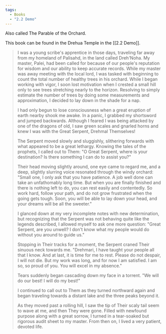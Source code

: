 ```yaml
---
tags:
  - Books
  - "2.2 Demo"
---
```


Also called The Parable of the Orchard. 

This book can be found in the Drehua Temple in the [[2.2 Demo]].

> I was a young scribe's apprentice in those days, traveling far away from my homeland of Palisahd, in the land called Dreh'Noha. My master, Palei, had been called for because of our people's reputation for wisdom and our ability to keep accurate records. While my master was away meeting with the local lord, I was tasked with beginning to count the total number of healthy trees in his orchard. While I began working with vigor, I soon lost motivation when I crested a small hill only to see trees stretching nearly to the horizon. Resolving to simply estimate the number of trees by doing some measurements and approximation, I decided to lay down in the shade for a nap.
>
> I had only begun to lose consciousness when a great eruption of earth nearby shook me awake. In a panic, I grabbed my shortsword and jumped backwards. Although I feared I was being attacked by one of the dragons of old, I saw green scales and gnarled horns and knew I was with the Great Serpent, Drehmal Themselves!
>
> The Serpent moved slowly and sluggishly, slithering forwards with what appeared to be a great lethargy. Knowing the tales of the prophets, I called out to Them: "O Great Serpent, where is your destination? Is there something I can do to assist you?"
>
> Their head moving slightly around, one eye came to regard me, and a deep, slightly slurring voice resonated through the windy orchard: "Small one, I only ask that you have patience. A job well done can take an unfathomably long time. But when you are finally finished and there is nothing left to do, you can rest easily and contentedly. So work hard, follow your path, and do not grow frustrated when the going gets tough. Soon, you will be able to lay down your head, and your dreams will be all the sweeter."
>
> I glanced down at my very incomplete notes with new determination, but recognizing that the Serpent was not behaving quite like the legends described, I allowed myself to ask one more question: "Great Serpent, are you unwell? I don't know what my people would do without you around to guide us."
>
> Stopping in Their tracks for a moment, the Serpent craned Their sinuous neck towards me. "Drehmari, I have taught your people all that I know. And at last, it is time for me to rest. Please do not despair, I will not die. But my work was long, and for now I am satisfied. I am so, so proud of you. You will excel in my absence."
>
> Tears suddenly began cascading down my face in a torrent. "We will do our best! I will do my best!"
>
> I continued to call out to Them as they turned northward again and began traveling towards a distant lake and the three peaks beyond it.
>
> As they moved past a rolling hill, I saw the tip of Their scaly tail seem to wave at me, and then They were gone. Filled with newfound purpose along with a great sorrow, I turned in a tear-soaked but rigorous audit sheet to my master. From then on, I lived a very patient, devoted life.
